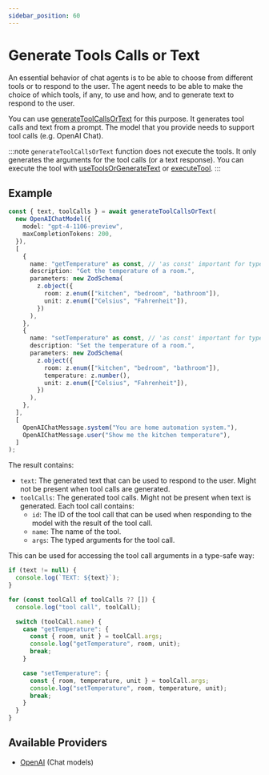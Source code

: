 ```yaml
---
sidebar_position: 60
---
```


# Generate Tools Calls or Text

An essential behavior of chat agents is to be able to choose from different tools or to respond to the user. The agent needs to be able to make the choice of which tools, if any, to use and how, and to generate text to respond to the user.

You can use [generateToolCallsOrText](/api/modules/#generatetoolcallsortext) for this purpose. It generates tool calls and text from a prompt. The model that you provide needs to support tool calls (e.g. OpenAI Chat).

:::note
`generateToolCallsOrText` function does not execute the tools.
It only generates the arguments for the tool calls (or a text response).
You can execute the tool with [useToolsOrGenerateText](/guide/tools/use-tool-or-generate-text) or [executeTool](/guide/tools/execute-tool).
:::

## Example

```ts
const { text, toolCalls } = await generateToolCallsOrText(
  new OpenAIChatModel({
    model: "gpt-4-1106-preview",
    maxCompletionTokens: 200,
  }),
  [
    {
      name: "getTemperature" as const, // 'as const' important for type inference
      description: "Get the temperature of a room.",
      parameters: new ZodSchema(
        z.object({
          room: z.enum(["kitchen", "bedroom", "bathroom"]),
          unit: z.enum(["Celsius", "Fahrenheit"]),
        })
      ),
    },
    {
      name: "setTemperature" as const, // 'as const' important for type inference
      description: "Set the temperature of a room.",
      parameters: new ZodSchema(
        z.object({
          room: z.enum(["kitchen", "bedroom", "bathroom"]),
          temperature: z.number(),
          unit: z.enum(["Celsius", "Fahrenheit"]),
        })
      ),
    },
  ],
  [
    OpenAIChatMessage.system("You are home automation system."),
    OpenAIChatMessage.user("Show me the kitchen temperature"),
  ]
);
```

The result contains:

- `text`: The generated text that can be used to respond to the user. Might not be present when tool calls are generated.
- `toolCalls`: The generated tool calls. Might not be present when text is generated. Each tool call contains:
  - `id`: The ID of the tool call that can be used when responding to the model with the result of the tool call.
  - `name`: The name of the tool.
  - `args`: The typed arguments for the tool call.

This can be used for accessing the tool call arguments in a type-safe way:

```ts
if (text != null) {
  console.log(`TEXT: ${text}`);
}

for (const toolCall of toolCalls ?? []) {
  console.log("tool call", toolCall);

  switch (toolCall.name) {
    case "getTemperature": {
      const { room, unit } = toolCall.args;
      console.log("getTemperature", room, unit);
      break;
    }

    case "setTemperature": {
      const { room, temperature, unit } = toolCall.args;
      console.log("setTemperature", room, temperature, unit);
      break;
    }
  }
}
```

## Available Providers

- [OpenAI](/integration/model-provider/openai) (Chat models)
